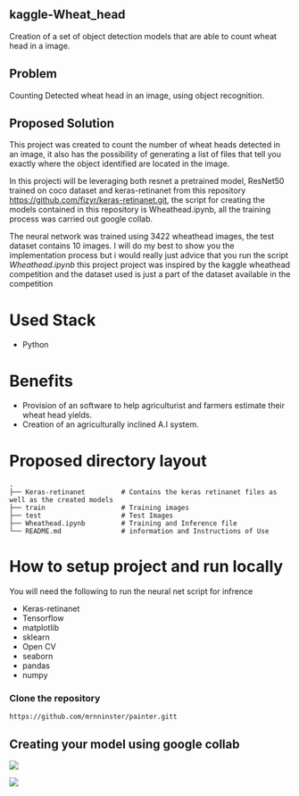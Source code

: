 ## kaggle-Wheat_head
Creation of a set of object detection models that are able to count wheat head in a image.


## Problem
Counting Detected wheat head in an image, using object recognition.

## Proposed Solution
This project was created to count the number of wheat heads detected in an image, it also has the possibility of generating a list of files that tell you exactly where the object identified are located in the image.

In this projecti will be leveraging both resnet a pretrained model, ResNet50 trained on coco dataset and keras-retinanet from this repository https://github.com/fizyr/keras-retinanet.git, the script for creating the models contained in this repository is Wheathead.ipynb, all the training process was carried out google collab. 

The neural network was trained using 3422 wheathead images, the test dataset contains 10 images. I will do my best to show you the implementation process but i would really just advice that you run the script *Wheathead.ipynb* this project project was inspired by the kaggle wheathead competition and the dataset used is just a part of the dataset available in the competition  


# Used Stack

- Python


# Benefits

- Provision of an software to help agriculturist and farmers estimate their wheat head yields.
- Creation of an agriculturally inclined A.I system.


#   Proposed directory layout

    .
    ├── Keras-retinanet         # Contains the keras retinanet files as well as the created models
    ├── train                   # Training images
    ├── test                    # Test Images
    ├── Wheathead.ipynb         # Training and Inference file
    └── README.md               # information and Instructions of Use


# How to setup project and run locally
You will need the following to run the neural net script for infrence
- Keras-retinanet
- Tensorflow
- matplotlib
- sklearn
- Open CV
- seaborn
- pandas
- numpy

### Clone the repository 
```
https://github.com/mrnninster/painter.gitt
```

## Creating your model using google collab



![](screenshots/Screenshot%20(120).png)


![](screenshots/Screenshot%20(121).png)
